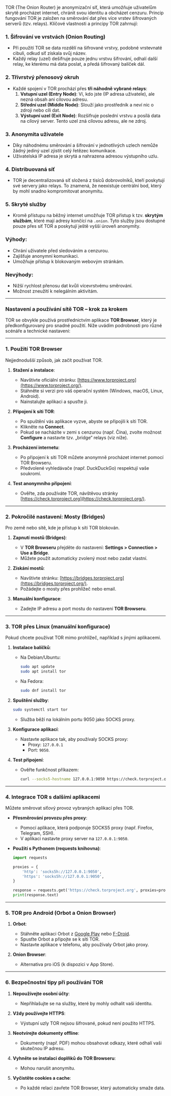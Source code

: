 TOR (The Onion Router) je anonymizační síť, která umožňuje uživatelům skrytě procházet internet, chránit svou identitu a obcházet cenzuru. Princip fungování TOR je založen na směrování dat přes více vrstev šifrovaných serverů (tzv. relays). Klíčové vlastnosti a principy TOR zahrnují:

### 1. **Šifrování ve vrstvách (Onion Routing)**

- Při použití TOR se data rozdělí na šifrované vrstvy, podobné vrstevnaté cibuli, odkud síť získala svůj název.
- Každý relay (uzel) dešifruje pouze jednu vrstvu šifrování, odhalí další relay, ke kterému má data poslat, a předá šifrovaný balíček dál.

### 2. **Třívrstvý přenosový okruh**

- Každé spojení v TOR prochází přes **tři náhodně vybrané relays**:
    1. **Vstupní uzel (Entry Node)**: Ví, kdo jste (IP adresa uživatele), ale nezná obsah ani cílovou adresu.
    2. **Střední uzel (Middle Node)**: Slouží jako prostředník a neví nic o zdroji nebo cíli dat.
    3. **Výstupní uzel (Exit Node)**: Rozšifruje poslední vrstvu a posílá data na cílový server. Tento uzel zná cílovou adresu, ale ne zdroj.

### 3. **Anonymita uživatele**

- Díky náhodnému směrování a šifrování v jednotlivých uzlech nemůže žádný jediný uzel zjistit celý řetězec komunikace.
- Uživatelská IP adresa je skrytá a nahrazena adresou výstupního uzlu.

### 4. **Distribuovaná síť**

- TOR je decentralizovaná síť složená z tisíců dobrovolníků, kteří poskytují své servery jako relays. To znamená, že neexistuje centrální bod, který by mohl snadno kompromitovat anonymitu.

### 5. **Skryté služby**

- Kromě přístupu na běžný internet umožňuje TOR přístup k tzv. **skrytým službám**, které mají adresy končící na `.onion`. Tyto služby jsou dostupné pouze přes síť TOR a poskytují ještě vyšší úroveň anonymity.

### Výhody:

- Chrání uživatele před sledováním a cenzurou.
- Zajišťuje anonymní komunikaci.
- Umožňuje přístup k blokovaným webovým stránkám.

### Nevýhody:

- Nižší rychlost přenosu dat kvůli vícevrstvému směrování.
- Možnost zneužití k nelegálním aktivitám.

---
### **Nastavení a používání sítě TOR – krok za krokem**

TOR se obvykle používá prostřednictvím aplikace **TOR Browser**, který je předkonfigurovaný pro snadné použití. Níže uvádím podrobnosti pro různé scénáře a technické nastavení:

---

### **1. Použití TOR Browser**

Nejjednodušší způsob, jak začít používat TOR.

1. **Stažení a instalace**:
    
    - Navštivte oficiální stránku: [https://www.torproject.org](https://www.torproject.org/).
    - Stáhněte si verzi pro váš operační systém (Windows, macOS, Linux, Android).
    - Nainstalujte aplikaci a spusťte ji.
2. **Připojení k síti TOR**:
    
    - Po spuštění vás aplikace vyzve, abyste se připojili k síti TOR.
    - Klikněte na **Connect**.
    - Pokud se nacházíte v zemi s cenzurou (např. Čína), zvolte možnost **Configure** a nastavte tzv. „bridge“ relays (viz níže).
3. **Procházení internetu**:
    
    - Po připojení k síti TOR můžete anonymně procházet internet pomocí TOR Browseru.
    - Předvolené vyhledávače (např. DuckDuckGo) respektují vaše soukromí.
4. **Test anonymního připojení**:
    
    - Ověřte, zda používáte TOR, návštěvou stránky [https://check.torproject.org](https://check.torproject.org/).

---

### **2. Pokročilé nastavení: Mosty (Bridges)**

Pro země nebo sítě, kde je přístup k síti TOR blokován.

1. **Zapnutí mostů (Bridges)**:
    
    - V **TOR Browseru** přejděte do nastavení: **Settings > Connection > Use a Bridge**.
    - Můžete použít automaticky zvolený most nebo zadat vlastní.
2. **Získání mostů**:
    
    - Navštivte stránku: [https://bridges.torproject.org](https://bridges.torproject.org/).
    - Požádejte o mosty přes prohlížeč nebo email.
3. **Manuální konfigurace**:
    
    - Zadejte IP adresu a port mostu do nastavení **TOR Browseru**.

---

### **3. TOR přes Linux (manuální konfigurace)**

Pokud chcete používat TOR mimo prohlížeč, například s jinými aplikacemi.

1. **Instalace balíčků**:
    
    - Na Debian/Ubuntu:
        
        ```bash
        sudo apt update
        sudo apt install tor
        ```
        
    - Na Fedora:
        
        ```bash
        sudo dnf install tor
        ```
        
2. **Spuštění služby**:
    
    ```bash
    sudo systemctl start tor
    ```
    
    - Služba běží na lokálním portu 9050 jako SOCKS proxy.
3. **Konfigurace aplikací**:
    
    - Nastavte aplikace tak, aby používaly SOCKS proxy:
        - Proxy: `127.0.0.1`
        - Port: `9050`.
4. **Test připojení**:
    
    - Ověřte funkčnost příkazem:
        
        ```bash
        curl --socks5-hostname 127.0.0.1:9050 https://check.torproject.org
        ```
        

---

### **4. Integrace TOR s dalšími aplikacemi**

Můžete směrovat síťový provoz vybraných aplikací přes TOR.

- **Přesměrování provozu přes proxy**:
    
    - Pomocí aplikace, která podporuje SOCKS5 proxy (např. Firefox, Telegram, SSH).
    - V aplikaci nastavte proxy server na `127.0.0.1:9050`.
- **Použití s Pythonem (requests knihovna)**:
    
    ```python
    import requests
    
    proxies = {
        'http': 'socks5h://127.0.0.1:9050',
        'https': 'socks5h://127.0.0.1:9050',
    }
    
    response = requests.get('https://check.torproject.org', proxies=proxies)
    print(response.text)
    ```
    

---

### **5. TOR pro Android (Orbot a Onion Browser)**

1. **Orbot**:
    
    - Stáhněte aplikaci Orbot z [Google Play](https://play.google.com/) nebo [F-Droid](https://f-droid.org/).
    - Spusťte Orbot a připojte se k síti TOR.
    - Nastavte aplikace v telefonu, aby používaly Orbot jako proxy.
2. **Onion Browser**:
    
    - Alternativa pro iOS (k dispozici v App Store).

---

### **6. Bezpečnostní tipy při používání TOR**

1. **Nepoužívejte osobní účty**:
    
    - Nepřihlašujte se na služby, které by mohly odhalit vaši identitu.
2. **Vždy používejte HTTPS**:
    
    - Výstupní uzly TOR nejsou šifrované, pokud není použito HTTPS.
3. **Neotvírejte dokumenty offline**:
    
    - Dokumenty (např. PDF) mohou obsahovat odkazy, které odhalí vaši skutečnou IP adresu.
4. **Vyhněte se instalaci doplňků do TOR Browseru**:
    
    - Mohou narušit anonymitu.
5. **Vyčistěte cookies a cache**:
    
    - Po každé relaci zavřete TOR Browser, který automaticky smaže data.

